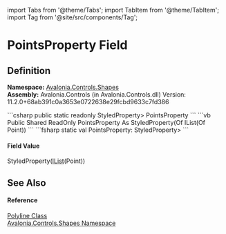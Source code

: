 import Tabs from '@theme/Tabs'; 
import TabItem from '@theme/TabItem'; 
import Tag from '@site/src/components/Tag'; 

# PointsProperty Field




## Definition
**Namespace:** <a href="N_Avalonia_Controls_Shapes">Avalonia.Controls.Shapes</a>  
**Assembly:** Avalonia.Controls (in Avalonia.Controls.dll) Version: 11.2.0+68ab391c0a3653e0722638e29fcbd9633c7fd386

<Tabs groupId="api-code-preview">
<TabItem value="csharp" label="C#">
```csharp
public static readonly StyledProperty<IList<Point>> PointsProperty
```
</TabItem>
<TabItem value="vb" label="VB">
```vb
Public Shared ReadOnly PointsProperty As StyledProperty(Of IList(Of Point))
```
</TabItem>
<TabItem value="fsharp" label="F#">
```fsharp
static val PointsProperty: StyledProperty<IList<Point>>
```
</TabItem>
</Tabs>



#### Field Value
StyledProperty(<a href="https://learn.microsoft.com/dotnet/api/system.collections.generic.ilist-1" target="_blank" rel="noopener noreferrer">IList</a>(Point))

## See Also


#### Reference
<a href="T_Avalonia_Controls_Shapes_Polyline">Polyline Class</a>  
<a href="N_Avalonia_Controls_Shapes">Avalonia.Controls.Shapes Namespace</a>  
